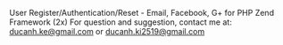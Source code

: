 User Register/Authentication/Reset - Email, Facebook, G+ for PHP Zend Framework (2x)
For question and suggestion, contact me at: ducanh.ke@gmail.com or ducanh.ki2519@gmail.com
